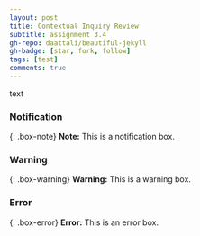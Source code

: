 ```yaml
---
layout: post
title: Contextual Inquiry Review
subtitle: assignment 3.4
gh-repo: daattali/beautiful-jekyll
gh-badge: [star, fork, follow]
tags: [test]
comments: true
---
```


text 


### Notification

{: .box-note}
**Note:** This is a notification box.

### Warning

{: .box-warning}
**Warning:** This is a warning box.

### Error

{: .box-error}
**Error:** This is an error box.
